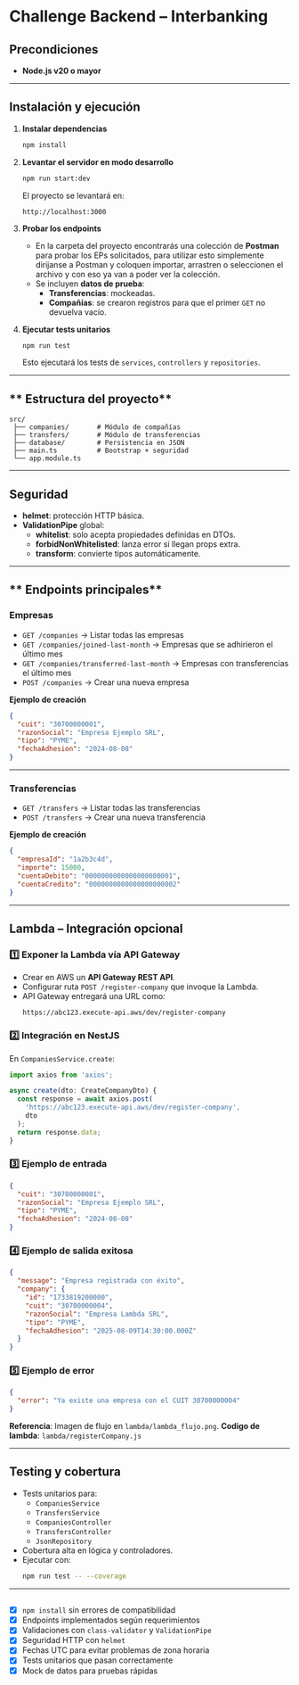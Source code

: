 # **Challenge Backend – Interbanking**

## **Precondiciones**
- **Node.js v20 o mayor**
---

## **Instalación y ejecución**

1. **Instalar dependencias**
   ```bash
   npm install
   ```

2. **Levantar el servidor en modo desarrollo**
   ```bash
   npm run start:dev
   ```
   El proyecto se levantará en:  
   ```
   http://localhost:3000
   ```

3. **Probar los endpoints**
   - En la carpeta del proyecto encontrarás una colección de **Postman** para probar los EPs solicitados, para utilizar esto simplemente dirijanse a Postman y coloquen importar, arrastren o seleccionen el archivo y con eso ya van a poder ver la colección.
   - Se incluyen **datos de prueba**:
     - **Transferencias**: mockeadas.
     - **Compañías**: se crearon registros para que el primer `GET` no devuelva vacío.

4. **Ejecutar tests unitarios**
   ```bash
   npm run test
   ```
   Esto ejecutará los tests de `services`, `controllers` y `repositories`.

---

## ** Estructura del proyecto**
```
src/
 ├── companies/       # Módulo de compañías
 ├── transfers/       # Módulo de transferencias
 ├── database/        # Persistencia en JSON
 ├── main.ts          # Bootstrap + seguridad
 └── app.module.ts
```

---

## **Seguridad**
- **helmet**: protección HTTP básica.
- **ValidationPipe** global:
  - **whitelist**: solo acepta propiedades definidas en DTOs.
  - **forbidNonWhitelisted**: lanza error si llegan props extra.
  - **transform**: convierte tipos automáticamente.

---

## ** Endpoints principales**
### **Empresas**
- `GET /companies` → Listar todas las empresas
- `GET /companies/joined-last-month` → Empresas que se adhirieron el último mes
- `GET /companies/transferred-last-month` → Empresas con transferencias el último mes
- `POST /companies` → Crear una nueva empresa

**Ejemplo de creación**
```json
{
  "cuit": "30700000001",
  "razonSocial": "Empresa Ejemplo SRL",
  "tipo": "PYME",
  "fechaAdhesion": "2024-08-08"
}
```

---

### **Transferencias**
- `GET /transfers` → Listar todas las transferencias
- `POST /transfers` → Crear una nueva transferencia

**Ejemplo de creación**
```json
{
  "empresaId": "1a2b3c4d",
  "importe": 15000,
  "cuentaDebito": "0000000000000000000001",
  "cuentaCredito": "0000000000000000000002"
}
```

---

## **Lambda – Integración opcional**
### 1️⃣ Exponer la Lambda vía API Gateway
- Crear en AWS un **API Gateway REST API**.
- Configurar ruta `POST /register-company` que invoque la Lambda.
- API Gateway entregará una URL como:
  ```
  https://abc123.execute-api.aws/dev/register-company
  ```

### 2️⃣ Integración en NestJS
En `CompaniesService.create`:
```ts
import axios from 'axios';

async create(dto: CreateCompanyDto) {
  const response = await axios.post(
    'https://abc123.execute-api.aws/dev/register-company',
    dto
  );
  return response.data;
}
```

### 3️⃣ Ejemplo de entrada
```json
{
  "cuit": "30700000001",
  "razonSocial": "Empresa Ejemplo SRL",
  "tipo": "PYME",
  "fechaAdhesion": "2024-08-08"
}
```

### 4️⃣ Ejemplo de salida exitosa
```json
{
  "message": "Empresa registrada con éxito",
  "company": {
    "id": "1733819200000",
    "cuit": "30700000004",
    "razonSocial": "Empresa Lambda SRL",
    "tipo": "PYME",
    "fechaAdhesion": "2025-08-09T14:30:00.000Z"
  }
}
```

### 5️⃣ Ejemplo de error
```json
{
  "error": "Ya existe una empresa con el CUIT 30700000004"
}
```

**Referencia**: Imagen de flujo en `lambda/lambda_flujo.png`.
**Codigo de lambda**: `lambda/registerCompany.js`

---

## **Testing y cobertura**
- Tests unitarios para:
  - `CompaniesService`
  - `TransfersService`
  - `CompaniesController`
  - `TransfersController`
  - `JsonRepository`
- Cobertura alta en lógica y controladores.
- Ejecutar con:
  ```bash
  npm run test -- --coverage
  ```

---

##
- [x] `npm install` sin errores de compatibilidad
- [x] Endpoints implementados según requerimientos
- [x] Validaciones con `class-validator` y `ValidationPipe`
- [x] Seguridad HTTP con `helmet`
- [x] Fechas UTC para evitar problemas de zona horaria
- [x] Tests unitarios que pasan correctamente
- [x] Mock de datos para pruebas rápidas
